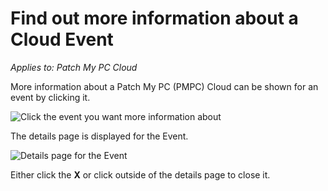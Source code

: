 # Find out more information about a Cloud Event

_Applies to: Patch My PC Cloud_

More information about a Patch My PC (PMPC) Cloud can be shown for an event by clicking it.

![Click the event you want more information about](../../.gitbook/assets/image-\(815\).png)

The details page is displayed for the Event.

![Details page for the Event](../../.gitbook/assets/image-\(817\).png)

Either click the **X** or click outside of the details page to close it.
